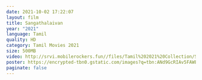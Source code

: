 ```yaml
---
date: 2021-10-02 17:22:07
layout: film
title: Sangathalaivan
year: "2021"
language: Tamil
quality: HD
category: Tamil Movies 2021
size: 500MB
video: http://srvi.mobilerockers.fun//files/Tamil%202021%20Collection/Sangathalaivan%20(2021)/Sangathalaivan%20(2021)%20Full%20Movies/Sangathalaivan%20(2021)%20HDRip/Sangathalaivan%20(2021)%20HDRip%20Single%20Part.mp4
poster: https://encrypted-tbn0.gstatic.com/images?q=tbn:ANd9GcRIAv5FAWEig91QHoJTzQIPTv2Jt8VO8lvwQw&usqp=CAU
paginate: false
---
```

